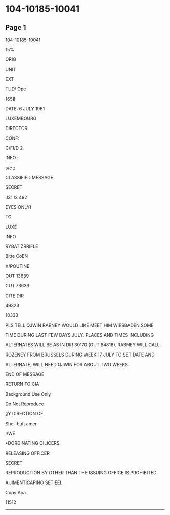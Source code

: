 # 104-10185-10041

## Page 1

104-10185-10041

15%

ORIG

UNIT

EXT

TUD/ Ope

165₴

DATE: 6 JULY 1961

LUXEMBOURG

DIRECTOR

CONF:

C/FI/D 2

INFO :

s/c z

CLASSIFIED MESSAGE

SECRET

J31 !3 482

EYES ONLY)

TO

LUXE

INFO

RYBAT ZRRIFLE

Bitte CoEN

X/POUTINE

OUT 13639

CUT 73639

CITE DIR

49323

10333

PLS TELL QJWIN RABNEY WOULD LIKE MEET HIM WIESBADEN SOME

TIME DURING LAST FEW DAYS JULY. PLACES AND TIMES INCLUDING

ALTERNATES WILL BE AS IN DIR 30170 (OUT 84818). RABNEY WILL CALL

ROZENEY FROM BRUSSELS DURING WEEK 17 JULY TO SET DATE AND

ALTERNATE, WILL NEED QJWIN FOR ABOUT TWO WEEKS.

END OF MESSAGE

RETURN TO CIA

Background Use Only

Do Not Reproduce

§Y DIRECTION OF

Sheil butt amer

I/WE

•DORDINATING OILICERS

RELEASING OFFICER

SECRET

REPRODUCTION BY OTHER THAN THE ISSUING OFFICE IS PROHIBITED.

AUIMENTICAPINO SETIEEI.

Copy Ana.

11512

---

